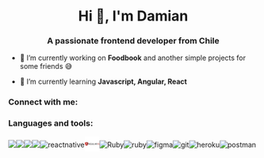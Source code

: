 <h1 align="center">Hi 👋, I'm Damian</h1>
<h3 align="center">A passionate frontend developer from Chile</h3>

- 🔭 I’m currently working on **Foodbook** and another simple projects for some friends 😅

- 🌱 I’m currently learning **Javascript, Angular, React**

<h3 align="left">Connect with me:</h3>

<h3 align="left">Languages and tools:</h3>
<div style="display: flex; align-items: center;">
    <a href="https://developer.mozilla.org/en-US/docs/Web/HTML" target="_blank" rel="noreferrer" style="text-decoration: none;">
        <img height="30" src="https://www.vectorlogo.zone/logos/w3_html5/w3_html5-icon.svg">
    </a>
    <a href="https://developer.mozilla.org/en-US/docs/Web/CSS" target="_blank" rel="noreferrer" style="text-decoration: none;">
        <img height="30" src="https://www.vectorlogo.zone/logos/w3_css/w3_css-icon.svg">
    </a>
    <a href="https://sass-lang.com/" target="_blank" rel="noreferrer" style="text-decoration: none;">
        <img height="30" src="https://www.vectorlogo.zone/logos/sass-lang/sass-lang-icon.svg">
    </a>
    <a href="https://developer.mozilla.org/en-US/docs/Web/JavaScript" target="_blank" rel="noreferrer" style="text-decoration: none;">
        <img height="30" src="https://upload.vectorlogo.zone/logos/javascript/images/239ec8a4-163e-4792-83b6-3f6d96911757.svg" class="text-underline font-size-sm" target="_blank">
    </a>
    <a href="https://reactnative.dev/" target="_blank" rel="noreferrer" style="text-decoration: none;">
        <img src="https://reactnative.dev/img/header_logo.svg" alt="reactnative" width="30" height="30"/>
    </a>
    <a href="https://angular.io" target="_blank" rel="noreferrer" style="text-decoration: none;">
        <img src="https://raw.githubusercontent.com/devicons/devicon/master/icons/angularjs/angularjs-original-wordmark.svg" alt="angularjs" width="30" height="30"/>
    </a> 
    <a href="https://www.ruby-lang.org/de/" target="_blank" rel="noreferrer" style="text-decoration: none;">
        <img src="https://upload.wikimedia.org/wikipedia/commons/7/73/Ruby_logo.svg" alt="Ruby" width="30" height="30"/>
    </a>
    <a href="https://rubyonrails.org" target="_blank" rel="noreferrer" style="text-decoration: none;">
        <img src="https://www.svgrepo.com/show/376345/rails.svg" alt="ruby" width="30" height="30"/>
    </a>
    <a href="https://www.figma.com/" target="_blank" rel="noreferrer" style="text-decoration: none;">
        <img src="https://www.vectorlogo.zone/logos/figma/figma-icon.svg" alt="figma" width="30" height="30"/>
    </a> 
    <a href="https://git-scm.com/" target="_blank" rel="noreferrer" style="text-decoration: none;">
        <img src="https://www.vectorlogo.zone/logos/git-scm/git-scm-icon.svg" alt="git" width="30" height="30"/>
    </a> 
    <a href="https://heroku.com" target="_blank" rel="noreferrer" style="text-decoration: none;">
        <img src="https://www.vectorlogo.zone/logos/heroku/heroku-icon.svg" alt="heroku" width="30" height="30"/>
    </a> 
    <a href="https://postman.com" target="_blank" rel="noreferrer" style="text-decoration: none;">
        <img src="https://www.vectorlogo.zone/logos/getpostman/getpostman-icon.svg" alt="postman" width="30" height="30"/>
    </a>
</div>
